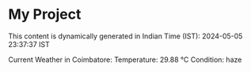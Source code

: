 # My Project

This content is dynamically generated in Indian Time (IST): 2024-05-05 23:37:37 IST


Current Weather in Coimbatore:
Temperature: 29.88 °C
Condition: haze
